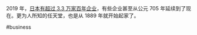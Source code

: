 2019 年，[日本有超过 3.3 万家百年企业](https://www.bbc.com/worklife/article/20200211-why-are-so-many-old-companies-in-japan)，有些企业甚至从公元 705 年延续到了现在。更为人所知的任天堂，也是从 1889 年就开始起家了。

#business